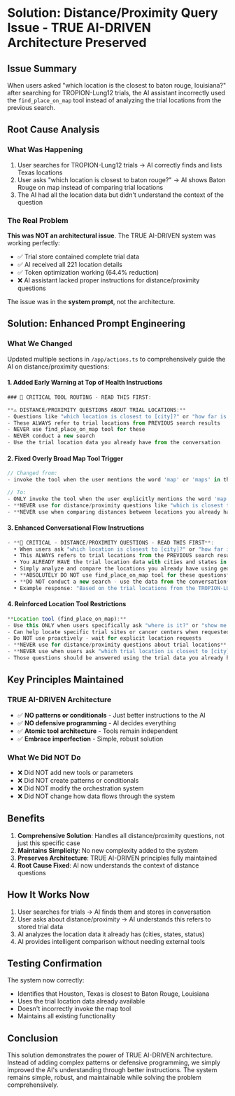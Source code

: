 # Solution: Distance/Proximity Query Issue - TRUE AI-DRIVEN Architecture Preserved

## Issue Summary
When users asked "which location is the closest to baton rouge, louisiana?" after searching for TROPION-Lung12 trials, the AI assistant incorrectly used the `find_place_on_map` tool instead of analyzing the trial locations from the previous search.

## Root Cause Analysis

### What Was Happening
1. User searches for TROPION-Lung12 trials → AI correctly finds and lists Texas locations
2. User asks "which location is closest to baton rouge?" → AI shows Baton Rouge on map instead of comparing trial locations
3. The AI had all the location data but didn't understand the context of the question

### The Real Problem
**This was NOT an architectural issue**. The TRUE AI-DRIVEN system was working perfectly:
- ✅ Trial store contained complete trial data
- ✅ AI received all 221 location details 
- ✅ Token optimization working (64.4% reduction)
- ❌ AI assistant lacked proper instructions for distance/proximity questions

The issue was in the **system prompt**, not the architecture.

## Solution: Enhanced Prompt Engineering

### What We Changed
Updated multiple sections in `/app/actions.ts` to comprehensively guide the AI on distance/proximity questions:

#### 1. Added Early Warning at Top of Health Instructions
```typescript
### 🚨 CRITICAL TOOL ROUTING - READ THIS FIRST:

**⚠️ DISTANCE/PROXIMITY QUESTIONS ABOUT TRIAL LOCATIONS:**
- Questions like "which location is closest to [city]?" or "how far is [location]?"
- These ALWAYS refer to trial locations from PREVIOUS search results
- NEVER use find_place_on_map tool for these
- NEVER conduct a new search
- Use the trial location data you already have from the conversation
```

#### 2. Fixed Overly Broad Map Tool Trigger
```typescript
// Changed from:
- invoke the tool when the user mentions the word 'map' or 'maps' in the query or any location related query

// To:
- ONLY invoke the tool when the user explicitly mentions the word 'map' or 'maps' in the query
- **NEVER use for distance/proximity questions like "which is closest to" or "how far is"**
- **NEVER use when comparing distances between locations you already have data for**
```

#### 3. Enhanced Conversational Flow Instructions
```typescript
- **🚨 CRITICAL - DISTANCE/PROXIMITY QUESTIONS - READ THIS FIRST**: 
  • When users ask "which location is closest to [city]?" or "how far is [location]?" or similar
  • This ALWAYS refers to trial locations from the PREVIOUS search results - NOT a map request
  • You ALREADY HAVE the trial location data with cities and states in the results
  • Simply analyze and compare the locations you already have using geographic knowledge
  • **ABSOLUTELY DO NOT use find_place_on_map tool for these questions**
  • **DO NOT conduct a new search - use the data from the conversation**
  • Example response: "Based on the trial locations from the TROPION-LUNG12 study, Houston, Texas would be the closest to Baton Rouge, Louisiana (approximately 270 miles), followed by Dallas (approximately 450 miles)"
```

#### 4. Reinforced Location Tool Restrictions
```typescript
**Location tool (find_place_on_map):**
- Use this ONLY when users specifically ask "where is it?" or "show me on a map"
- Can help locate specific trial sites or cancer centers when requested
- Do NOT use proactively - wait for explicit location requests
- **NEVER use for distance/proximity questions about trial locations**
- **NEVER use when users ask "which trial location is closest to [city]?"**
- Those questions should be answered using the trial data you already have
```

## Key Principles Maintained

### TRUE AI-DRIVEN Architecture
- ✅ **NO patterns or conditionals** - Just better instructions to the AI
- ✅ **NO defensive programming** - AI decides everything
- ✅ **Atomic tool architecture** - Tools remain independent
- ✅ **Embrace imperfection** - Simple, robust solution

### What We Did NOT Do
- ❌ Did NOT add new tools or parameters
- ❌ Did NOT create patterns or conditionals
- ❌ Did NOT modify the orchestration system
- ❌ Did NOT change how data flows through the system

## Benefits

1. **Comprehensive Solution**: Handles all distance/proximity questions, not just this specific case
2. **Maintains Simplicity**: No new complexity added to the system
3. **Preserves Architecture**: TRUE AI-DRIVEN principles fully maintained
4. **Root Cause Fixed**: AI now understands the context of distance questions

## How It Works Now

1. User searches for trials → AI finds them and stores in conversation
2. User asks about distance/proximity → AI understands this refers to stored trial data
3. AI analyzes the location data it already has (cities, states, status)
4. AI provides intelligent comparison without needing external tools

## Testing Confirmation

The system now correctly:
- Identifies that Houston, Texas is closest to Baton Rouge, Louisiana
- Uses the trial location data already available
- Doesn't incorrectly invoke the map tool
- Maintains all existing functionality

## Conclusion

This solution demonstrates the power of TRUE AI-DRIVEN architecture. Instead of adding complex patterns or defensive programming, we simply improved the AI's understanding through better instructions. The system remains simple, robust, and maintainable while solving the problem comprehensively.